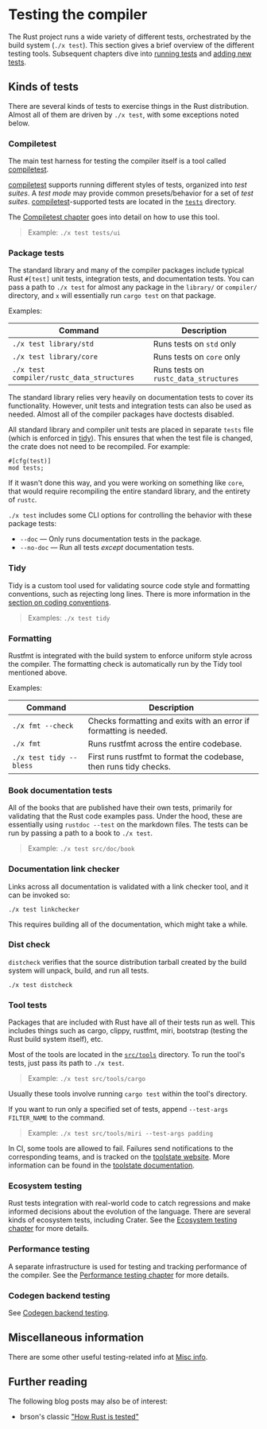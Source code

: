 # Testing the compiler

<!-- toc -->

The Rust project runs a wide variety of different tests, orchestrated by the
build system (`./x test`). This section gives a brief overview of the different
testing tools. Subsequent chapters dive into [running tests](running.md) and
[adding new tests](adding.md).

## Kinds of tests

There are several kinds of tests to exercise things in the Rust distribution.
Almost all of them are driven by `./x test`, with some exceptions noted below.

### Compiletest

The main test harness for testing the compiler itself is a tool called
[compiletest].

[compiletest] supports running different styles of tests, organized into *test
suites*. A *test mode* may provide common presets/behavior for a set of *test
suites*. [compiletest]-supported tests are located in the [`tests`] directory.

The [Compiletest chapter][compiletest] goes into detail on how to use this tool.

> Example: `./x test tests/ui`

[compiletest]: compiletest.md
[`tests`]: https://github.com/rust-lang/rust/tree/master/tests

### Package tests

The standard library and many of the compiler packages include typical Rust
`#[test]` unit tests, integration tests, and documentation tests. You can pass a
path to `./x test` for almost any package in the `library/` or `compiler/`
directory, and `x` will essentially run `cargo test` on that package.

Examples:

| Command                                   | Description                           |
|-------------------------------------------|---------------------------------------|
| `./x test library/std`                    | Runs tests on `std` only              |
| `./x test library/core`                   | Runs tests on `core` only             |
| `./x test compiler/rustc_data_structures` | Runs tests on `rustc_data_structures` |

The standard library relies very heavily on documentation tests to cover its
functionality. However, unit tests and integration tests can also be used as
needed. Almost all of the compiler packages have doctests disabled.

All standard library and compiler unit tests are placed in separate `tests` file
(which is enforced in [tidy][tidy-unit-tests]). This ensures that when the test
file is changed, the crate does not need to be recompiled. For example:

```rust,ignore
#[cfg(test)]
mod tests;
```

If it wasn't done this way, and you were working on something like `core`, that
would require recompiling the entire standard library, and the entirety of
`rustc`.

`./x test` includes some CLI options for controlling the behavior with these
package tests:

* `--doc` — Only runs documentation tests in the package.
* `--no-doc` — Run all tests *except* documentation tests.

[tidy-unit-tests]: https://github.com/rust-lang/rust/blob/master/src/tools/tidy/src/unit_tests.rs

### Tidy

Tidy is a custom tool used for validating source code style and formatting
conventions, such as rejecting long lines. There is more information in the
[section on coding conventions](../conventions.md#formatting).

> Examples: `./x test tidy`


### Formatting

Rustfmt is integrated with the build system to enforce uniform style across the
compiler. The formatting check is automatically run by the Tidy tool mentioned
above.

Examples:

| Command                 | Description                                                        |
|-------------------------|--------------------------------------------------------------------|
| `./x fmt --check`       | Checks formatting and exits with an error if formatting is needed. |
| `./x fmt`               | Runs rustfmt across the entire codebase.                           |
| `./x test tidy --bless` | First runs rustfmt to format the codebase, then runs tidy checks.  |

### Book documentation tests

All of the books that are published have their own tests, primarily for
validating that the Rust code examples pass. Under the hood, these are
essentially using `rustdoc --test` on the markdown files. The tests can be run
by passing a path to a book to `./x test`.

> Example: `./x test src/doc/book`

### Documentation link checker

Links across all documentation is validated with a link checker tool,
and it can be invoked so:

```console
./x test linkchecker
```

This requires building all of the documentation, which might take a while.

### Dist check

`distcheck` verifies that the source distribution tarball created by the build
system will unpack, build, and run all tests.

```console
./x test distcheck
```

### Tool tests

Packages that are included with Rust have all of their tests run as well. This
includes things such as cargo, clippy, rustfmt, miri, bootstrap (testing the
Rust build system itself), etc.

Most of the tools are located in the [`src/tools`] directory. To run the tool's
tests, just pass its path to `./x test`.

> Example: `./x test src/tools/cargo`

Usually these tools involve running `cargo test` within the tool's directory.

If you want to run only a specified set of tests, append `--test-args
FILTER_NAME` to the command.

> Example: `./x test src/tools/miri --test-args padding`

In CI, some tools are allowed to fail. Failures send notifications to the
corresponding teams, and is tracked on the [toolstate website]. More information
can be found in the [toolstate documentation].

[`src/tools`]: https://github.com/rust-lang/rust/tree/master/src/tools/
[toolstate documentation]: https://forge.rust-lang.org/infra/toolstate.html
[toolstate website]: https://rust-lang-nursery.github.io/rust-toolstate/

### Ecosystem testing

Rust tests integration with real-world code to catch regressions and make
informed decisions about the evolution of the language. There are several kinds
of ecosystem tests, including Crater. See the [Ecosystem testing
chapter](ecosystem.md) for more details.

### Performance testing

A separate infrastructure is used for testing and tracking performance of the
compiler. See the [Performance testing chapter](perf.md) for more details.

### Codegen backend testing

See [Codegen backend testing](./codegen-backend-tests/intro.md).

## Miscellaneous information

There are some other useful testing-related info at [Misc info](misc.md).

## Further reading

The following blog posts may also be of interest:

- brson's classic ["How Rust is tested"][howtest]

[howtest]: https://brson.github.io/2017/07/10/how-rust-is-tested
